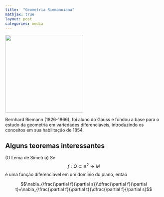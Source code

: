 ```yaml
---
title:  "Geometria Riemanniana"
mathjax: true
layout: post
categories: media
---
```


<img src="https://github.com/SubGui/subgui.github.io/blob/master/images/Bernhard-Riemann.jpg?raw=true" width="250" height="250">

Bernhard Riemann (1826-1866), foi aluno do Gauss e fundou a base para o estudo da geometria em variedades diferenciáveis, introduzindo os conceitos em sua habilitação de 1854.

## Alguns teoremas interessantes

(O Lema de Simetria) Se $$f:\Omega\subset\mathbb{R}^2\rightarrow M$$ é uma função diferenciável em um domínio do plano, então

$$\nabla_{\frac{\partial f}{\partial s}}\dfrac{\partial f}{\partial t}=\nabla_{\frac{\partial f}{\partial t}}\dfrac{\partial f}{\partial s}$$
